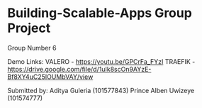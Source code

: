 # Building-Scalable-Apps Group Project
Group Number 6

Demo Links:
VALERO - https://youtu.be/GPCrFa_FYzI
TRAEFIK - https://drive.google.com/file/d/1uIk8scOn9AYzE-Bf8XY4uC25IOUMbVAY/view


Submitted by: 
Aditya Guleria (101577843)
Prince Alben Uwizeye (101574777)
